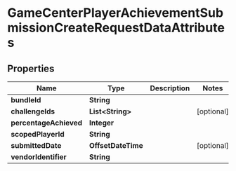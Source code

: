 

# GameCenterPlayerAchievementSubmissionCreateRequestDataAttributes


## Properties

| Name | Type | Description | Notes |
|------------ | ------------- | ------------- | -------------|
|**bundleId** | **String** |  |  |
|**challengeIds** | **List&lt;String&gt;** |  |  [optional] |
|**percentageAchieved** | **Integer** |  |  |
|**scopedPlayerId** | **String** |  |  |
|**submittedDate** | **OffsetDateTime** |  |  [optional] |
|**vendorIdentifier** | **String** |  |  |



